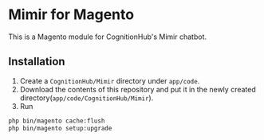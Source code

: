 # Mimir for Magento
This is a Magento module for CognitionHub's Mimir chatbot.


## Installation
1. Create a `CognitionHub/Mimir` directory under `app/code`.
2. Download the contents of this repository and put it in the newly created directory(`app/code/CognitionHub/Mimir`).
3. Run
```bash
php bin/magento cache:flush
php bin/magento setup:upgrade
```
